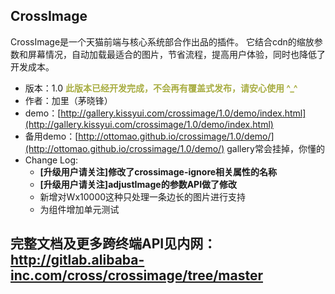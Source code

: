 ## CrossImage

CrossImage是一个天猫前端与核心系统部合作出品的插件。
它结合cdn的缩放参数和屏幕情况，自动加载最适合的图片，节省流程，提高用户体验，同时也降低了开发成本。

* 版本：1.0 <strong style="color:#A8AD42;">此版本已经开发完成，不会再有覆盖式发布，请安心使用 ^_^</strong>
* 作者：加里（茅晓锋）
* demo：[http://gallery.kissyui.com/crossimage/1.0/demo/index.html](http://gallery.kissyui.com/crossimage/1.0/demo/index.html)
* 备用demo：[http://ottomao.github.io/crossimage/1.0/demo/](http://ottomao.github.io/crossimage/1.0/demo/) gallery常会挂掉，你懂的
* Change Log:
  * **[升级用户请关注]修改了crossimage-ignore相关属性的名称**
  * **[升级用户请关注]adjustImage的参数API做了修改**
  * 新增对Wx10000这种只处理一条边长的图片进行支持
  * 为组件增加单元测试 

## 完整文档及更多跨终端API见内网：http://gitlab.alibaba-inc.com/cross/crossimage/tree/master



